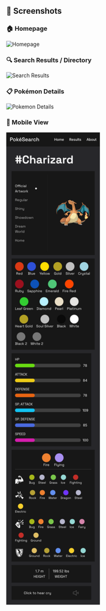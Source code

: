 ## 📸 Screenshots

### 🏠 Homepage  
![Homepage](https://github.com/caileeaverill/pokesearch-v1/blob/main/screenshots/Screenshot%202025-04-20%20at%2010.48.59%E2%80%AFPM.png?raw=true)

### 🔍 Search Results / Directory  
![Search Results](https://github.com/caileeaverill/pokesearch-v1/blob/main/screenshots/Screenshot%202025-04-20%20at%2010.49.07%E2%80%AFPM.png?raw=true)

### 📋 Pokémon Details  
![Pokemon Details](https://github.com/caileeaverill/pokesearch-v1/blob/main/screenshots/Screenshot%202025-04-20%20at%2011.04.18%E2%80%AFPM.png?raw=true)

### 📱 Mobile View  
<img src="https://github.com/caileeaverill/pokesearch-v1/blob/main/screenshots/screencapture-localhost-5175-pokemon-charizard-2025-04-20-23_09_11.png?raw=true" alt="Mobile View" width="250"/>
